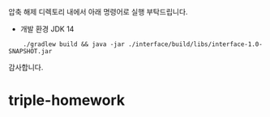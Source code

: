 
압축 해제 디렉토리 내에서 아래 명령어로 실행 부탁드립니다.
- 개발 환경 JDK 14

```
    ./gradlew build && java -jar ./interface/build/libs/interface-1.0-SNAPSHOT.jar
```
감사합니다.
# triple-homework
